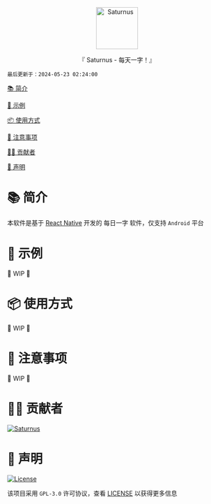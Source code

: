 <div align="center">

  <img id="Saturnus" width="96" alt="Saturnus" src=".github/image/icon.svg">

  <p>『 Saturnus - 每天一字！』</p>

</div>

`最后更新于：2024-05-23 02:24:00`

[📚 简介](#-简介)

[📸 示例](#-示例)

[📦 使用方式](#-使用方式)

[📌 注意事项](#-注意事项)

[🧑‍💻 贡献者](#-贡献者)

[🔦 声明](#-声明)

# 📚 简介

本软件是基于 [React Native](https://reactnative.dev/) 开发的 每日一字 软件，仅支持 `Android` 平台

# 📸 示例

🚧 WIP 🚧

# 📦 使用方式

🚧 WIP 🚧

# 📌 注意事项

🚧 WIP 🚧

# 🧑‍💻 贡献者

<a href="https://github.com/Cierra-Runis/Saturnus/graphs/contributors">
  <img src="https://contrib.rocks/image?repo=Cierra-Runis/Saturnus" alt="Saturnus"/>
</a>

# 🔦 声明

[![License](https://img.shields.io/github/license/Cierra-Runis/Saturnus)](https://github.com/Cierra-Runis/Saturnus/blob/master/LICENSE)

该项目采用 `GPL-3.0` 许可协议，查看 [LICENSE](https://github.com/Cierra-Runis/Saturnus/blob/main/LICENSE) 以获得更多信息
